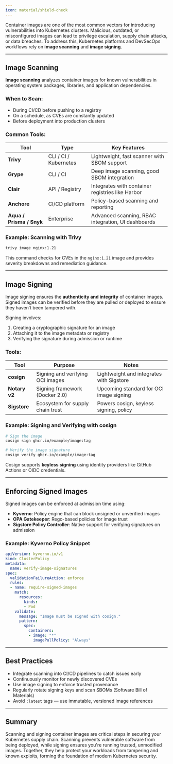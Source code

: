 ```yaml
---
icon: material/shield-check
---
```


Container images are one of the most common vectors for introducing vulnerabilities into Kubernetes clusters. Malicious, outdated, or misconfigured images can lead to privilege escalation, supply chain attacks, or data breaches. To address this, Kubernetes platforms and DevSecOps workflows rely on **image scanning** and **image signing**.

---

## Image Scanning

**Image scanning** analyzes container images for known vulnerabilities in operating system packages, libraries, and application dependencies.

### When to Scan:
- During CI/CD before pushing to a registry
- On a schedule, as CVEs are constantly updated
- Before deployment into production clusters

### Common Tools:

| Tool     | Type              | Key Features                                            |
|----------|-------------------|---------------------------------------------------------|
| **Trivy**    | CLI / CI / Kubernetes | Lightweight, fast scanner with SBOM support             |
| **Grype**    | CLI / CI            | Deep image scanning, good SBOM integration             |
| **Clair**    | API / Registry       | Integrates with container registries like Harbor       |
| **Anchore**  | CI/CD platform       | Policy-based scanning and reporting                    |
| **Aqua / Prisma / Snyk** | Enterprise | Advanced scanning, RBAC integration, UI dashboards    |

### Example: Scanning with Trivy

```bash
trivy image nginx:1.21
```

This command checks for CVEs in the `nginx:1.21` image and provides severity breakdowns and remediation guidance.

---

## Image Signing

Image signing ensures the **authenticity and integrity** of container images. Signed images can be verified before they are pulled or deployed to ensure they haven’t been tampered with.

Signing involves:
1. Creating a cryptographic signature for an image
2. Attaching it to the image metadata or registry
3. Verifying the signature during admission or runtime

### Tools:

| Tool     | Purpose                          | Notes                                         |
|----------|----------------------------------|-----------------------------------------------|
| **cosign** | Signing and verifying OCI images | Lightweight and integrates with Sigstore      |
| **Notary v2** | Signing framework (Docker 2.0) | Upcoming standard for OCI image signing       |
| **Sigstore** | Ecosystem for supply chain trust | Powers cosign, keyless signing, policy        |

### Example: Signing and Verifying with cosign

```bash
# Sign the image
cosign sign ghcr.io/example/image:tag

# Verify the image signature
cosign verify ghcr.io/example/image:tag
```

Cosign supports **keyless signing** using identity providers like GitHub Actions or OIDC credentials.

---

## Enforcing Signed Images

Signed images can be enforced at admission time using:

- **Kyverno**: Policy engine that can block unsigned or unverified images
- **OPA Gatekeeper**: Rego-based policies for image trust
- **Sigstore Policy Controller**: Native support for verifying signatures on admission

### Example: Kyverno Policy Snippet

```yaml
apiVersion: kyverno.io/v1
kind: ClusterPolicy
metadata:
  name: verify-image-signatures
spec:
  validationFailureAction: enforce
  rules:
  - name: require-signed-images
    match:
      resources:
        kinds:
        - Pod
    validate:
      message: "Image must be signed with cosign."
      pattern:
        spec:
          containers:
          - image: "*"
            imagePullPolicy: "Always"
```

---

## Best Practices

- Integrate scanning into CI/CD pipelines to catch issues early
- Continuously monitor for newly discovered CVEs
- Use image signing to enforce trusted provenance
- Regularly rotate signing keys and scan SBOMs (Software Bill of Materials)
- Avoid `:latest` tags — use immutable, versioned image references

---

## Summary

Scanning and signing container images are critical steps in securing your Kubernetes supply chain. Scanning prevents vulnerable software from being deployed, while signing ensures you're running trusted, unmodified images. Together, they help protect your workloads from tampering and known exploits, forming the foundation of modern Kubernetes security.